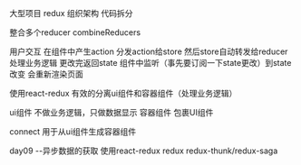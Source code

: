 大型项目 redux 组织架构  代码拆分

整合多个reducer
combineReducers

用户交互 在组件中产生action 分发action给store 然后store自动转发给reducer处理业务逻辑
更改完返回state  组件中监听（事先要订阅一下state更改）到state改变 会重新渲染页面

使用react-redux 
有效的分离ui组件和容器组件（处理业务逻辑）

ui组件 不做业务逻辑，只做数据显示
容器组件 包裹UI组件

connect 用于从ui组件生成容器组件

day09
--异步数据的获取  使用react-redux redux  redux-thunk/redux-saga